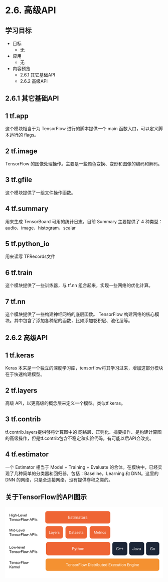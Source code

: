 # 2.6. 高级API

学习目标
----

*   目标
    *   无
*   应用
    *   无
*   内容预览
    *   2.6.1 其它基础API
    *   2.6.2 高级API

2.6.1 其它基础API
-------------

1 tf.app
--------

这个模块相当于为 TensorFlow 进行的脚本提供一个 main 函数入口，可以定义脚本运行的 flags。

2 tf.image
----------

TensorFlow 的图像处理操作。主要是一些颜色变换、变形和图像的编码和解码。

3 tf.gfile
----------

这个模块提供了一组文件操作函数。

4 tf.summary
------------

用来生成 TensorBoard 可用的统计日志，目前 Summary 主要提供了 4 种类型：audio、image、histogram、scalar

5 tf.python_io
--------------

用来读写 TFRecords文件

6 tf.train
----------

这个模块提供了一些训练器，与 tf.nn 组合起来，实现一些网络的优化计算。

7 tf.nn
-------

这个模块提供了一些构建神经网络的底层函数。 TensorFlow 构建网络的核心模块。其中包含了添加各种层的函数，比如添加卷积层、池化层等。

2.6.2 高级API
-----------

1 tf.keras
----------

Keras 本来是一个独立的深度学习库，tensorflow将其学习过来，增加这部分模块在于快速构建模型。

2 tf.layers
-----------

高级 API，以更高级的概念层来定义一个模型。类似tf.keras。

3 tf.contrib
------------

tf.contrib.layers提供够将计算图中的 网络层、正则化、摘要操作、是构建计算图的高级操作，但是tf.contrib包含不稳定和实验代码，有可能以后API会改变。

4 tf.estimator
--------------

一个 Estimator 相当于 Model + Training + Evaluate 的合体。在模块中，已经实现了几种简单的分类器和回归器，包括：Baseline，Learning 和 DNN。这里的 DNN 的网络，只是全连接网络，没有提供卷积之类的。

关于TensorFlow的API图示
------------------

![TensorFlow编程堆栈](../images/TensorFlow编程堆栈.png)